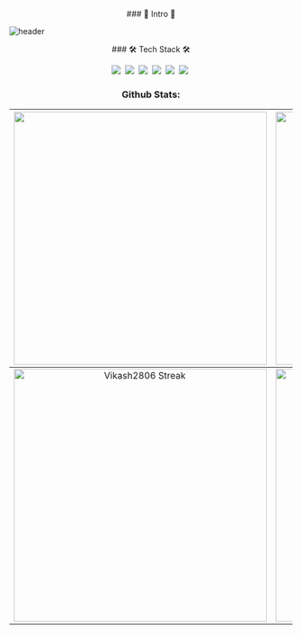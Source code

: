 <p align="center"> ### 🌱 Intro 🌱<p>
  
![header](https://capsule-render.vercel.app/api?type=soft&color=auto&height=150&section=header&text=SounwooPark&fontSize=70&animation=twinkling)  

<p align="center"> ### 🛠 Tech Stack 🛠 <p>

<p align="center" margin = 5px>
<img src="https://img.shields.io/badge/javascript-333333?style=plastic&logo=javascript&logoColor=yellow&margin = px5"/></a>&nbsp 
<img src="https://img.shields.io/badge/mysql-3333ff?style=plastic&logo=firebase&logoColor=white"/></a>&nbsp 
<img src="https://img.shields.io/badge/express-666666?style=plastic&logo=express&logoColor=white"/></a>&nbsp 
<img src="https://img.shields.io/badge/Node.js-33cc00?style=plastic&logo=Node.js&logoColor=white"/></a>&nbsp 
<img src="https://img.shields.io/badge/mongodb-47A248?style=plastic&logo=mongodb&logoColor=success"/></a>&nbsp 
<img src="https://img.shields.io/badge/AWS-232F3E?style=plastic&logo=AWS&logoColor=white"/></a>&nbsp 
<p>
  
<div align="center" style="text-align:center">
  
### Github Stats:

<img width="450em" src="https://github-profile-trophy.vercel.app/?username=sounwoo&theme=radical&row=2&column=4&margin-w=10&margin-h=15&no-bg=true)](https://github.com/ryo-ma/github-profile-trophy"> |  <img  width="450em" src="https://github-readme-stats.vercel.app/api/top-langs?username=rtg1014&show_icons=true&locale=en&layout=compact&theme=radical" alt="박선우's Most used lang" />
:-------------------------:|:-------------------------:
<img  width="450em"   src="https://github-readme-streak-stats.herokuapp.com/?user=sounwoo&theme=radical" alt="Vikash2806 Streak" /> | <img  width="450em" align="center" alt="박선우's Github stats"  src="https://github-readme-stats.vercel.app/api?username=rtg1014&show_icons=true&count_private=true&theme=radical" /> 
